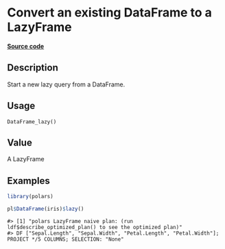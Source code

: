 
# Convert an existing DataFrame to a LazyFrame

[**Source code**](https://github.com/pola-rs/r-polars/tree/main/R/after-wrappers.R#L20)

## Description

Start a new lazy query from a DataFrame.

## Usage

<pre><code class='language-R'>DataFrame_lazy()
</code></pre>

## Value

A LazyFrame

## Examples

``` r
library(polars)

pl$DataFrame(iris)$lazy()
```

    #> [1] "polars LazyFrame naive plan: (run ldf$describe_optimized_plan() to see the optimized plan)"
    #> DF ["Sepal.Length", "Sepal.Width", "Petal.Length", "Petal.Width"]; PROJECT */5 COLUMNS; SELECTION: "None"
